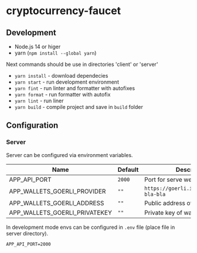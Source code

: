 # cryptocurrency-faucet

## Development

- Node.js 14 or higer
- yarn (`npm install --global yarn`)

Next commands should be use in directories 'client' or 'server'
- `yarn install` - download dependecies
- `yarn start` - run development environment
- `yarn fint` - run linter and formatter with autofixes
- `yarn format` - run formatter with autofix
- `yarn lint` - run liner
- `yarn build` - compile project and save in `build` folder

## Configuration
### Server
Server can be configured via environment variables.

| Name                          | Default | Description                               |
| ----------------------------- | ------- | ----------------------------------------- |
| APP_API_PORT                  | `2000`  | Port for serve web api service            |
| APP_WALLETS_GOERLI_PROVIDER   | `""`    | `https://goerli.infura.io/v3/bla-bla-bla` |
| APP_WALLETS_GOERLI_ADDRESS    | `""`    | Public address of wallet                  |
| APP_WALLETS_GOERLI_PRIVATEKEY | `""`    | Private key of wallet                     |

In development mode envs can be configured in `.env` file (place file in server directory).

```env
APP_API_PORT=2000
```
